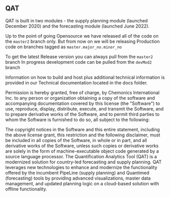 
## QAT

QAT is built in two modules - the supply planning module (launched December 2020) and the forecasting module (launched June 2022). 

Up to the point of going Opensource we have released all of the code on the `master2` branch only. But from now on we will be releasing Production code on branches tagged as `master.major_no.minor_no`

To get the latest Release version you can always pull from the `master2` branch
In progress development code can be pulled from the `devMod2` branch

Information on how to build  and host plus additional technical information is provided in our Technical documentation located in the docs folder. 

Permission is hereby granted, free of charge, by Chemonics International Inc. to any person or organization obtaining a copy of the software and accompanying documentation covered by this license (the "Software") to use, reproduce, display, distribute, execute, and transmit the Software, and to prepare derivative works of the Software, and to permit third parties to whom the Software is furnished to do so, all subject to the following:
 
The copyright notices in the Software and this entire statement, including the above license grant, this restriction and the following disclaimer, must be included in all copies of the Software, in whole or in part, and all derivative works of the Software, unless such copies or derivative works are solely in the form of machine-executable object code generated by a source language processor.
The Quantification Analytics Tool (QAT) is a modernized solution for country-led forecasting and supply planning. QAT leverages new technologies to enhance and modernize the functionality offered by the incumbent PipeLine (supply planning) and Quantimed (forecasting) tools by providing advanced visualizations, master data management, and updated planning logic on a cloud-based solution with offline functionality.
